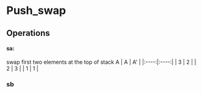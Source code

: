 # Push_swap

## Operations

#### sa: ####
swap first two elements at the top of stack A
| A | A' |
|:----:|:----:|
| 3 | 2 |
| 2 | 3 | 
| 1 | 1 |

### **sb** ###
